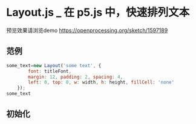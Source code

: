 # Layout.js _  在 p5.js 中，快速排列文本

预览效果请浏览demo https://openprocessing.org/sketch/1597189 

## 范例

```javascript
some_text=new Layout('some text', {
        font: titleFont,
        margin: 12, padding: 2, spacing: 4,
        left: 0, top: 0, w: width, h: height, fillCell: 'none'
    });
some_text

```

## 初始化

